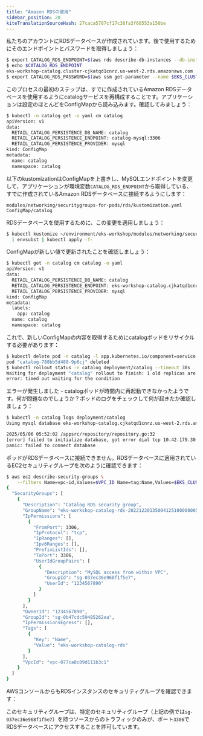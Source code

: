 ```yaml
---
title: "Amazon RDSの使用"
sidebar_position: 20
kiteTranslationSourceHash: 27caca5707cf17c38fa3f60553a150be
---
```


私たちのアカウントにRDSデータベースが作成されています。後で使用するためにそのエンドポイントとパスワードを取得しましょう：

```bash
$ export CATALOG_RDS_ENDPOINT=$(aws rds describe-db-instances --db-instance-identifier $EKS_CLUSTER_NAME-catalog | jq -r '.DBInstances[0].Endpoint.Address')
$ echo $CATALOG_RDS_ENDPOINT
eks-workshop-catalog.cluster-cjkatqd1cnrz.us-west-2.rds.amazonaws.com
$ export CATALOG_RDS_PASSWORD=$(aws ssm get-parameter --name $EKS_CLUSTER_NAME-catalog-db --region $AWS_REGION --query "Parameter.Value" --output text --with-decryption)
```

このプロセスの最初のステップは、すでに作成されているAmazon RDSデータベースを使用するようにcatalogサービスを再構成することです。アプリケーションは設定のほとんどをConfigMapから読み込みます。確認してみましょう：

```bash
$ kubectl -n catalog get -o yaml cm catalog
apiVersion: v1
data:
  RETAIL_CATALOG_PERSISTENCE_DB_NAME: catalog
  RETAIL_CATALOG_PERSISTENCE_ENDPOINT: catalog-mysql:3306
  RETAIL_CATALOG_PERSISTENCE_PROVIDER: mysql
kind: ConfigMap
metadata:
  name: catalog
  namespace: catalog
```

以下のkustomizationはConfigMapを上書きし、MySQLエンドポイントを変更して、アプリケーションが環境変数`CATALOG_RDS_ENDPOINT`から取得している、すでに作成されているAmazon RDSデータベースに接続するようにします：

```kustomization
modules/networking/securitygroups-for-pods/rds/kustomization.yaml
ConfigMap/catalog
```

RDSデータベースを使用するために、この変更を適用しましょう：

```bash
$ kubectl kustomize ~/environment/eks-workshop/modules/networking/securitygroups-for-pods/rds \
  | envsubst | kubectl apply -f-
```

ConfigMapが新しい値で更新されたことを確認しましょう：

```bash
$ kubectl get -n catalog cm catalog -o yaml
apiVersion: v1
data:
  RETAIL_CATALOG_PERSISTENCE_DB_NAME: catalog
  RETAIL_CATALOG_PERSISTENCE_ENDPOINT: eks-workshop-catalog.cjkatqd1cnrz.us-west-2.rds.amazonaws.com:3306
  RETAIL_CATALOG_PERSISTENCE_PROVIDER: mysql
kind: ConfigMap
metadata:
  labels:
    app: catalog
  name: catalog
  namespace: catalog
```

これで、新しいConfigMapの内容を取得するためにcatalogポッドをリサイクルする必要があります：

```bash expectError=true
$ kubectl delete pod -n catalog -l app.kubernetes.io/component=service
pod "catalog-788bb5d488-9p6cj" deleted
$ kubectl rollout status -n catalog deployment/catalog --timeout 30s
Waiting for deployment "catalog" rollout to finish: 1 old replicas are pending termination...
error: timed out waiting for the condition
```

エラーが発生しました - catalogポッドが時間内に再起動できなかったようです。何が問題なのでしょうか？ポッドのログをチェックして何が起きたか確認しましょう：

```bash
$ kubectl -n catalog logs deployment/catalog
Using mysql database eks-workshop-catalog.cjkatqd1cnrz.us-west-2.rds.amazonaws.com:3306

2025/05/06 05:52:02 /appsrc/repository/repository.go:32
[error] failed to initialize database, got error dial tcp 10.42.179.30:3306: i/o timeout
panic: failed to connect database
```

ポッドがRDSデータベースに接続できません。RDSデータベースに適用されているEC2セキュリティグループを次のように確認できます：

```bash
$ aws ec2 describe-security-groups \
    --filters Name=vpc-id,Values=$VPC_ID Name=tag:Name,Values=$EKS_CLUSTER_NAME-catalog-rds | jq '.'
{
  "SecurityGroups": [
    {
      "Description": "Catalog RDS security group",
      "GroupName": "eks-workshop-catalog-rds-20221220135004125100000005",
      "IpPermissions": [
        {
          "FromPort": 3306,
          "IpProtocol": "tcp",
          "IpRanges": [],
          "Ipv6Ranges": [],
          "PrefixListIds": [],
          "ToPort": 3306,
          "UserIdGroupPairs": [
            {
              "Description": "MySQL access from within VPC",
              "GroupId": "sg-037ec36e968f1f5e7",
              "UserId": "1234567890"
            }
          ]
        }
      ],
      "OwnerId": "1234567890",
      "GroupId": "sg-0b47cdc59485262ea",
      "IpPermissionsEgress": [],
      "Tags": [
        {
          "Key": "Name",
          "Value": "eks-workshop-catalog-rds"
        }
      ],
      "VpcId": "vpc-077ca8c89d111b3c1"
    }
  ]
}
```

AWSコンソールからもRDSインスタンスのセキュリティグループを確認できます：

<ConsoleButton url="https://console.aws.amazon.com/rds/home#database:id=eks-workshop-catalog;is-cluster=false" service="rds" label="RDSコンソールを開く"/>

このセキュリティグループは、特定のセキュリティグループ（上記の例では`sg-037ec36e968f1f5e7`）を持つソースからのトラフィックのみが、ポート`3306`でRDSデータベースにアクセスすることを許可しています。

